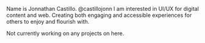 Name is Jonnathan Castillo. @castillojonn
I am interested in UI/UX for digital content and web. Creating both engaging and accessible experiences for others to enjoy and flourish with.

Not currently working on any projects on here.

<!---
castillojonn/castillojonn is a ✨ special ✨ repository because its `README.md` (this file) appears on your GitHub profile.
You can click the Preview link to take a look at your changes.
--->
